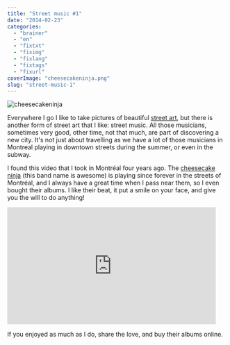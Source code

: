 ```yaml
---
title: "Street music #1"
date: "2014-02-23"
categories: 
  - "brainer"
  - "en"
  - "fixtxt"
  - "fiximg"
  - "fixlang"
  - "fixtags"
  - "fixurl"
coverImage: "cheesecakeninja.png"
slug: "street-music-1"
---
```


![cheesecakeninja](images/cheesecakeninja.png)

Everywhere I go I like to take pictures of beautiful [street art](https://fred.dev/tag/street-art/ "Street Art posts"), but there is another form of street art that I like: street music. All those musicians, sometimes very good, other time, not that much, are part of discovering a new city. It's not just about travelling as we have a lot of those musicians in Montreal playing in downtown streets during the summer, or even in the subway.

I found this video that I took in Montréal four years ago. The [cheesecake ninja](https://www.cheesecakeninja.com/ "Cheesecake Ninja website") (this band name is awesome) is playing since forever in the streets of Montréal, and I always have a great time when I pass near them, so I even bought their albums. I like their beat, it put a smile on your face, and give you the will to do anything!

<iframe width="480" height="270" src="https://www.youtube.com/embed/WJL_SfSUQfY?feature=oembed" frameborder="0" allowfullscreen></iframe>

If you enjoyed as much as I do, share the love, and buy their albums online.
